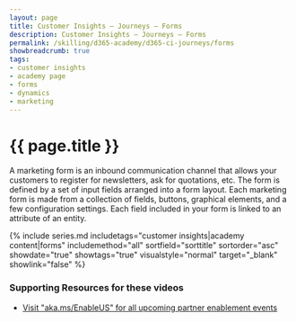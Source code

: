 ```yaml
---
layout: page
title: Customer Insights — Journeys — Forms
description: Customer Insights — Journeys — Forms
permalink: /skilling/d365-academy/d365-ci-journeys/forms
showbreadcrumb: true
tags: 
- customer insights
- academy page
- forms
- dynamics
- marketing
---
```


# {{ page.title }}

A marketing form is an inbound communication channel that allows your customers to register for newsletters, ask for quotations, etc. The form is defined by a set of input fields arranged into a form layout. Each marketing form is made from a collection of fields, buttons, graphical elements, and a few configuration settings. Each field included in your form is linked to an attribute of an entity.

{% include series.md 
    includetags="customer insights|academy content|forms" 
    includemethod="all" sortfield="sorttitle" sortorder="asc" 
    showdate="true" showtags="true" 
    visualstyle="normal" target="_blank" showlink="false"
%}

### Supporting Resources for these videos

* <a href="https://www.microsoft.com/partner-training/en-us" target="_blank">Visit "aka.ms/EnableUS" for all upcoming partner enablement events